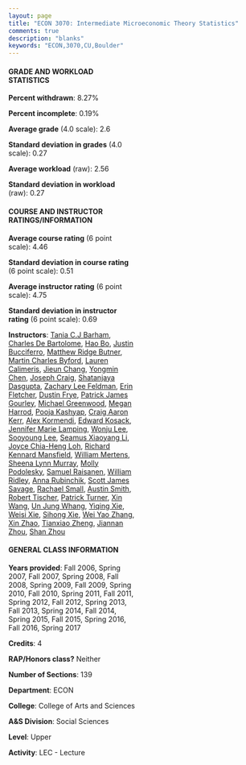 ```yaml
---
layout: page
title: "ECON 3070: Intermediate Microeconomic Theory Statistics"
comments: true
description: "blanks"
keywords: "ECON,3070,CU,Boulder"
---
```

<head>
<script src="https://ajax.googleapis.com/ajax/libs/jquery/2.1.3/jquery.min.js"></script>
<script src="https://dl.dropboxusercontent.com/s/pc42nxpaw1ea4o9/highcharts.js?dl=0"></script>
<!-- <script src="../assets/js/highcharts.js"></script> -->
<style type="text/css">@font-face {
	font-family: "Bebas Neue";
	src: url(https://www.filehosting.org/file/details/544349/BebasNeue Regular.otf) format("opentype");
	}
	h1.Bebas { 
		font-family: "Bebas Neue", Verdana, Tahoma;
	}
</style>
</head>
<body>
	<div id="container" style="float: right; width: 45%; height: 88%; margin-left: 2.5%; margin-right: 2.5%;"></div>
	<script language="JavaScript">
		$(document).ready(function() {
		var chart = {type: 'column'};
		var title = {text: 'Grade Distribution'};
		var xAxis = {categories: ['A','B','C','D','F'],crosshair: true};
		var yAxis = {min: 0,title: {text: 'Percentage'}};
		var tooltip = {headerFormat: '<center><b><span style="font-size:20px">{point.key}</span></b></center>',
		               pointFormat: '<td style="padding:0"><b>{point.y:.1f}%</b></td>',
		               footerFormat: '</table>',shared: true,useHTML: true};
		var plotOptions = {column: {pointPadding: 0.0,borderWidth: 0}};  
		var credits = {enabled: false};var series= [{name: 'Percent',data: [26.16,31.24,28.2,7.86,6.51,]}];
		var json = {};
		json.chart = chart;
		json.title = title;
		json.tooltip = tooltip;
		json.xAxis = xAxis;
		json.yAxis = yAxis;  
		json.series = series;
		json.plotOptions = plotOptions;  
		json.credits = credits;
		$('#container').highcharts(json);
	});
	</script>
</body>
			   
#### GRADE AND WORKLOAD STATISTICS

**Percent withdrawn**: 8.27%

**Percent incomplete**: 0.19%

**Average grade** (4.0 scale): 2.6

**Standard deviation in grades** (4.0 scale): 0.27

**Average workload** (raw): 2.56

**Standard deviation in workload** (raw): 0.27

#### COURSE AND INSTRUCTOR RATINGS/INFORMATION

**Average course rating** (6 point scale): 4.46

**Standard deviation in course rating** (6 point scale): 0.51

**Average instructor rating** (6 point scale): 4.75

**Standard deviation in instructor rating** (6 point scale): 0.69

**Instructors**: <a href='../../instructors/Tania_C.J_Barham'>Tania C.J Barham</a>, <a href='../../instructors/Charles_De_Bartolome'>Charles De Bartolome</a>, <a href='../../instructors/Hao_Bo'>Hao Bo</a>, <a href='../../instructors/Justin_Bucciferro'>Justin Bucciferro</a>, <a href='../../instructors/Matthew_Ridge_Butner'>Matthew Ridge Butner</a>, <a href='../../instructors/Martin_Charles_Byford'>Martin Charles Byford</a>, <a href='../../instructors/Lauren_Calimeris'>Lauren Calimeris</a>, <a href='../../instructors/Jieun_Chang'>Jieun Chang</a>, <a href='../../instructors/Yongmin_Chen'>Yongmin Chen</a>, <a href='../../instructors/Joseph_Craig'>Joseph Craig</a>, <a href='../../instructors/Shatanjaya_Dasgupta'>Shatanjaya Dasgupta</a>, <a href='../../instructors/Zachary_Lee_Feldman'>Zachary Lee Feldman</a>, <a href='../../instructors/Erin_Fletcher'>Erin Fletcher</a>, <a href='../../instructors/Dustin_Frye'>Dustin Frye</a>, <a href='../../instructors/Patrick_James_Gourley'>Patrick James Gourley</a>, <a href='../../instructors/Michael_Greenwood'>Michael Greenwood</a>, <a href='../../instructors/Megan_Harrod'>Megan Harrod</a>, <a href='../../instructors/Pooja_Kashyap'>Pooja Kashyap</a>, <a href='../../instructors/Craig_Aaron_Kerr'>Craig Aaron Kerr</a>, <a href='../../instructors/Alex_Kormendi'>Alex Kormendi</a>, <a href='../../instructors/Edward_Kosack'>Edward Kosack</a>, <a href='../../instructors/Jennifer_Marie_Lamping'>Jennifer Marie Lamping</a>, <a href='../../instructors/Wonju_Lee'>Wonju Lee</a>, <a href='../../instructors/Sooyoung_Lee'>Sooyoung Lee</a>, <a href='../../instructors/Seamus_Xiaoyang_Li'>Seamus Xiaoyang Li</a>, <a href='../../instructors/Joyce_Chia-Heng_Loh'>Joyce Chia-Heng Loh</a>, <a href='../../instructors/Richard_Kennard_Mansfield'>Richard Kennard Mansfield</a>, <a href='../../instructors/William_Mertens'>William Mertens</a>, <a href='../../instructors/Sheena_Lynn_Murray'>Sheena Lynn Murray</a>, <a href='../../instructors/Molly_Podolesky'>Molly Podolesky</a>, <a href='../../instructors/Samuel_Raisanen'>Samuel Raisanen</a>, <a href='../../instructors/William_Ridley'>William Ridley</a>, <a href='../../instructors/Anna_Rubinchik'>Anna Rubinchik</a>, <a href='../../instructors/Scott_James_Savage'>Scott James Savage</a>, <a href='../../instructors/Rachael_Small'>Rachael Small</a>, <a href='../../instructors/Austin_Smith'>Austin Smith</a>, <a href='../../instructors/Robert_Tischer'>Robert Tischer</a>, <a href='../../instructors/Patrick_Turner'>Patrick Turner</a>, <a href='../../instructors/Xin_Wang'>Xin Wang</a>, <a href='../../instructors/Un_Jung_Whang'>Un Jung Whang</a>, <a href='../../instructors/Yiqing_Xie'>Yiqing Xie</a>, <a href='../../instructors/Weisi_Xie'>Weisi Xie</a>, <a href='../../instructors/Sihong_Xie'>Sihong Xie</a>, <a href='../../instructors/Wei_Yao_Zhang'>Wei Yao Zhang</a>, <a href='../../instructors/Xin_Zhao'>Xin Zhao</a>, <a href='../../instructors/Tianxiao_Zheng'>Tianxiao Zheng</a>, <a href='../../instructors/Jiannan_Zhou'>Jiannan Zhou</a>, <a href='../../instructors/Shan_Zhou'>Shan Zhou</a>

#### GENERAL CLASS INFORMATION

**Years provided**: Fall 2006, Spring 2007, Fall 2007, Spring 2008, Fall 2008, Spring 2009, Fall 2009, Spring 2010, Fall 2010, Spring 2011, Fall 2011, Spring 2012, Fall 2012, Spring 2013, Fall 2013, Spring 2014, Fall 2014, Spring 2015, Fall 2015, Spring 2016, Fall 2016, Spring 2017

**Credits**: 4

**RAP/Honors class?** Neither

**Number of Sections**: 139

**Department**: ECON

**College**: College of Arts and Sciences

**A&S Division**: Social Sciences

**Level**: Upper

**Activity**: LEC - Lecture
